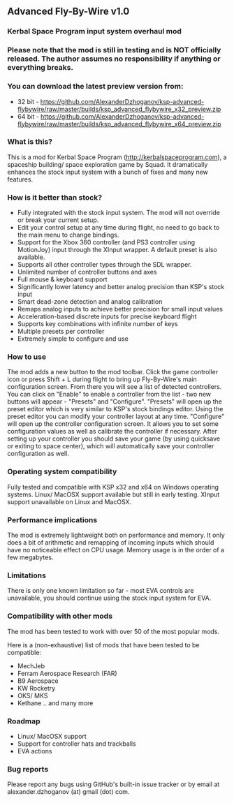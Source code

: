 ## Advanced Fly-By-Wire v1.0
### Kerbal Space Program input system overhaul mod

### Please note that the mod is still in testing and is NOT officially released. The author assumes no responsibility if anything or everything breaks.
### You can download the latest preview version from:
- 32 bit - https://github.com/AlexanderDzhoganov/ksp-advanced-flybywire/raw/master/builds/ksp_advanced_flybywire_x32_preview.zip
- 64 bit - https://github.com/AlexanderDzhoganov/ksp-advanced-flybywire/raw/master/builds/ksp_advanced_flybywire_x64_preview.zip

### What is this?
This is a mod for Kerbal Space Program (http://kerbalspaceprogram.com), a spaceship building/ space exploration game by Squad.
It dramatically enhances the stock input system with a bunch of fixes and many new features.

### How is it better than stock?

- Fully integrated with the stock input system. The mod will not override or break your current setup.
- Edit your control setup at any time during flight, no need to go back to the main menu to change bindings.
- Support for the Xbox 360 controller (and PS3 controller using MotionJoy) input through the XInput wrapper. A default preset is also available.
- Supports all other controller types through the SDL wrapper.
- Unlimited number of controller buttons and axes
- Full mouse & keyboard support
- Significantly lower latency and better analog precision than KSP's stock input
- Smart dead-zone detection and analog calibration 
- Remaps analog inputs to achieve better precision for small input values
- Acceleration-based discrete inputs for precise keyboard flight
- Supports key combinations with infinite number of keys
- Multiple presets per controller
- Extremely simple to configure and use

### How to use
The mod adds a new button to the mod toolbar. Click the game controller icon or press Shift + L during flight to bring up Fly-By-Wire's main configuration screen.
From there you will see a list of detected controllers. You can click on "Enable" to enable a controller from the list - two new buttons will appear - "Presets" and "Configure".
"Presets" will open up the preset editor which is very similar to KSP's stock bindings editor. Using the preset editor you can modify your controller layout at any time.
"Configure" will open up the controller configuration screen. It allows you to set some configuration values as well as calibrate the controller if necessary.
After setting up your controller you should save your game (by using quicksave or exiting to space center), which will automatically save your controller configuration as well.

### Operating system compatibility
Fully tested and compatible with KSP x32 and x64 on Windows operating systems.
Linux/ MacOSX support available but still in early testing.
XInput support unavailable on Linux and MacOSX.

### Performance implications
The mod is extremely lightweight both on performance and memory. It only does a bit of arithmetic and remapping of incoming inputs which should have
no noticeable effect on CPU usage. Memory usage is in the order of a few megabytes.

### Limitations
There is only one known limitation so far - most EVA controls are unavailable, you should continue using the stock input system for EVA.

### Compatibility with other mods
The mod has been tested to work with over 50 of the most popular mods.

Here is a (non-exhaustive) list of mods that have been tested to be compatible:
- MechJeb
- Ferram  Aerospace Research (FAR)
- B9 Aerospace
- KW Rocketry
- OKS/ MKS
- Kethane
.. 
and many more

### Roadmap

- Linux/ MacOSX support
- Support for controller hats and trackballs
- EVA actions

### Bug reports
Please report any bugs using GitHub's built-in issue tracker or by email at alexander.dzhoganov (at) gmail (dot) com.